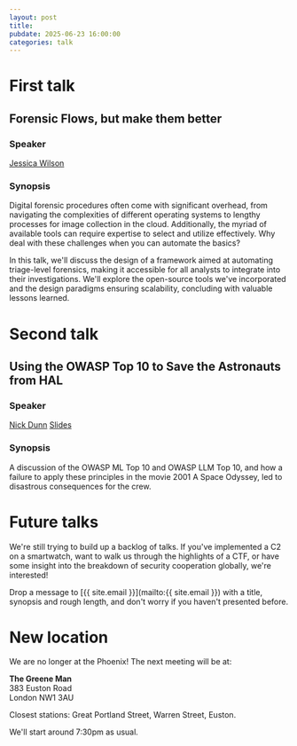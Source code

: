 ```yaml
---
layout: post
title:
pubdate: 2025-06-23 16:00:00
categories: talk
---
```

# First talk

## Forensic Flows, but make them better

### Speaker

[Jessica Wilson](https://x.com/sweetserenity28)

### Synopsis

Digital forensic procedures often come with significant overhead, from navigating the complexities of different operating systems to lengthy processes for image collection in the cloud. Additionally, the myriad of available tools can require expertise to select and utilize effectively. Why deal with these challenges when you can automate the basics?

In this talk, we'll discuss the design of a framework aimed at automating triage-level forensics, making it accessible for all analysts to integrate into their investigations. We'll explore the open-source tools we've incorporated and the design paradigms ensuring scalability, concluding with valuable lessons learned.


# Second talk

## Using the OWASP Top 10 to Save the Astronauts from HAL

### Speaker

[Nick Dunn](https://bsky.app/profile/n1ckdunn.bsky.social) [Slides](https://github.com/N1ckDunn/OWASPTop10AndHAL9000)

### Synopsis

A discussion of the OWASP ML Top 10 and OWASP LLM Top 10, and how a failure to apply these principles in the movie 2001 A Space Odyssey, led to disastrous consequences for the crew.


# Future talks

We're still trying to build up a backlog of talks. If you've implemented a C2 on a smartwatch, want to walk us through the highlights of a CTF, or have some insight into the breakdown of security cooperation globally, we're interested!

Drop a message to [{{ site.email }}](mailto:{{ site.email }}) with a title, synopsis and rough length, and don't worry if you haven't presented before.

# New location

We are no longer at the Phoenix! The next meeting will be at:

**The Greene Man**<br/>
383 Euston Road<br/>
London NW1 3AU

Closest stations: Great Portland Street, Warren Street, Euston.

We'll start around 7:30pm as usual.
